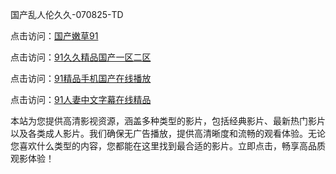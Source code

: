 国产乱人伦久久-070825-TD

点击访问：<a href="https://heiliaoxwd5i8.pages.dev">国产嫩草91</a>

点击访问：<a href="https://heiliaowzu4ur.pages.dev">91久久精品国产一区二区</a>

点击访问：<a href="https://heiliaozj3tjd.pages.dev">91精品手机国产在线播放</a>

点击访问：<a href="https://heiliaoe8ajia.pages.dev">91人妻中文字幕在线精品</a>

本站为您提供高清影视资源，涵盖多种类型的影片，包括经典影片、最新热门影片以及各类成人影片。我们确保无广告播放，提供高清晰度和流畅的观看体验。无论您喜欢什么类型的内容，您都能在这里找到最合适的影片。立即点击，畅享高品质观影体验！

<span style="display:none;">[Canonical link](https://github.com/mm20250708/mm11 ）</span>

